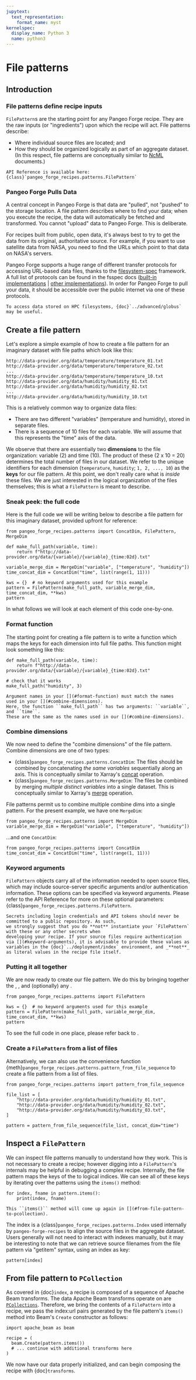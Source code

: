 ```yaml
---
jupytext:
  text_representation:
    format_name: myst
kernelspec:
  display_name: Python 3
  name: python3
---
```


# File patterns

## Introduction

### File patterns define recipe inputs

`FilePattern`s are the starting point for any Pangeo Forge recipe. They are the raw
inputs (or "ingredients") upon which the recipe will act. File patterns describe:

- Where individual source files are located; and
- How they should be organized logically as part of an aggregate dataset.
  (In this respect, file patterns are conceptually similar to
  [NcML](https://docs.unidata.ucar.edu/netcdf-java/current/userguide/ncml_aggregation.html) documents.)

```{note}
API Reference is available here: {class}`pangeo_forge_recipes.patterns.FilePattern`
```

### Pangeo Forge Pulls Data

A central concept in Pangeo Forge is that data are "pulled", not "pushed" to
the storage location. A file pattern describes where to find your data; when you
execute the recipe, the data will automatically be fetched and transformed.
You cannot "upload" data to Pangeo Forge. This is deliberate.

For recipes built from public, open data, it's always best to try to get the data
from its original, authoritative source. For example, if you want to use satellite
data from NASA, you need to find the URLs which point to that data on NASA's servers.

Pangeo Forge supports a huge range of different transfer protocols for accessing
URL-based data files, thanks to the [filesystem-spec](https://filesystem-spec.readthedocs.io/)
framework. A full list of protocols can be found in the fsspec docs
([built-in implementations](https://filesystem-spec.readthedocs.io/en/latest/api.html#built-in-implementations) |
[other implementations](https://filesystem-spec.readthedocs.io/en/latest/api.html#other-known-implementations)).
In order for Pangeo Forge to pull your data, it should be accessible over the public internet
via one of these protocols.

```{tip}
To access data stored on HPC filesystems, {doc}`../advanced/globus` may be useful.
```

## Create a file pattern

Let's explore a simple example of how to create a file pattern for an
imaginary dataset with file paths which look like this:

```
http://data-provider.org/data/temperature/temperature_01.txt
http://data-provider.org/data/temperature/temperature_02.txt
...
http://data-provider.org/data/temperature/temperature_10.txt
http://data-provider.org/data/humidity/humidity_01.txt
http://data-provider.org/data/humidity/humidity_02.txt
...
http://data-provider.org/data/humidity/humidity_10.txt
```

This is a relatively common way to organize data files:

- There are two different "variables" (temperature and humidity), stored in separate files.
- There is a sequence of 10 files for each variable. We will assume that this
  represents the "time" axis of the data.

We observe that there are essentially two **dimensions** to the file organization:
variable (2) and time (10). The product of these (2 x 10 = 20) determines the total
number of files in our dataset.
We refer to the unique identifiers for each dimension (`temperature`, `humidity`; `1, 2, ..., 10`)
as the **keys** for our file pattern.
At this point, we don't really care what is _inside_ these files.
We are just interested in the logical organization of the files themselves;
this is what a `FilePattern` is meant to describe.

### Sneak peek: the full code

Here is the full code we will be writing below to describe a file pattern for this
imaginary dataset, provided upfront for reference:

```{code-cell} ipython3
from pangeo_forge_recipes.patterns import ConcatDim, FilePattern, MergeDim

def make_full_path(variable, time):
    return f"http://data-provider.org/data/{variable}/{variable}_{time:02d}.txt"

variable_merge_dim = MergeDim("variable", ["temperature", "humidity"])
time_concat_dim = ConcatDim("time", list(range(1, 11)))

kws = {}  # no keyword arguments used for this example
pattern = FilePattern(make_full_path, variable_merge_dim, time_concat_dim, **kws)
pattern
```

In what follows we will look at each element of this code one-by-one.

### Format function

The starting point for creating a file pattern is to write a function which maps
the keys for each dimension into full file paths. This function might look something
like this:

```{code-cell} ipython3
def make_full_path(variable, time):
    return f"http://data-provider.org/data/{variable}/{variable}_{time:02d}.txt"

# check that it works
make_full_path("humidity", 3)
```

```{important}
Argument names in your [](#format-function) must match the names
used in your [](#combine-dimensions).
Here, the function ``make_full_path`` has two arguments: ``variable``, and ``time``.
These are the same as the names used in our [](#combine-dimensions).
```

### Combine dimensions

We now need to define the "combine dimensions" of the file pattern.
Combine dimensions are one of two types:

- {class}`pangeo_forge_recipes.patterns.ConcatDim`: The files should be combined by
  concatenating _the same variables_ sequentially along an axis.
  This is conceptually similar to Xarray's [concat](http://xarray.pydata.org/en/stable/combining.html#concatenate)
  operation.
- {class}`pangeo_forge_recipes.patterns.MergeDim`: The files be combined by merging
  _multiple distinct variables_ into a single dataset. This is conceptually
  similar to Xarray's [merge](http://xarray.pydata.org/en/stable/combining.html#merge)
  operation.

File patterns permit us to combine multiple combine dims into a single pattern.
For the present example, we have one `MergeDim`:

```{code-cell} ipython3
from pangeo_forge_recipes.patterns import MergeDim
variable_merge_dim = MergeDim("variable", ["temperature", "humidity"])
```

...and one `ConcatDim`:

```{code-cell} ipython3
from pangeo_forge_recipes.patterns import ConcatDim
time_concat_dim = ConcatDim("time", list(range(1, 11)))
```

### Keyword arguments

`FilePattern` objects carry all of the information needed to open source files, which may include
source-server specific arguments and/or authentication information. These options can be specified
via keyword arguments. Please refer to the API Reference for more on these optional parameters:
{class}`pangeo_forge_recipes.patterns.FilePattern`.

```{warning}
Secrets including login credentials and API tokens should never be committed to a public repository. As such,
we strongly suggest that you do **not** instantiate your `FilePattern` with these or any other secrets when
developing your recipe. If your source files require authentication via [](#keyword-arguments), it is advisable to provide these values as variables in the {doc}`../deployment/index` environment, and _**not**_
as literal values in the recipe file itself.
```

### Putting it all together

We are now ready to create our file pattern. We do this by bringing together
the [](#format-function), [](#combine-dimensions), and (optionally) any [](#keyword-arguments).

```{code-cell} ipython3
from pangeo_forge_recipes.patterns import FilePattern

kws = {}  # no keyword arguments used for this example
pattern = FilePattern(make_full_path, variable_merge_dim, time_concat_dim, **kws)
pattern
```

To see the full code in one place, please refer back to [](#sneak-peek-the-full-code).

### Create a `FilePattern` from a list of files

Alternatively, we can also use the convenience function {meth}`pangeo_forge_recipes.patterns.pattern_from_file_sequence` to create a file pattern from a list of files.

```{code-cell} ipython3
from pangeo_forge_recipes.patterns import pattern_from_file_sequence

file_list = [
    "http://data-provider.org/data/humidity/humidity_01.txt",
    "http://data-provider.org/data/humidity/humidity_02.txt",
    "http://data-provider.org/data/humidity/humidity_03.txt",
]

pattern = pattern_from_file_sequence(file_list, concat_dim="time")
```

## Inspect a `FilePattern`

We can inspect file patterns manually to understand how they work. This is not necessary
to create a recipe; however digging into a `FilePattern`'s internals may be helpful in
debugging a complex recipe. Internally, the file pattern maps the keys of the
[](#combine-dimensions) to logical indices. We can see all of these keys by iterating over
the patterns using the `items()` method:

```{code-cell} ipython3
for index, fname in pattern.items():
    print(index, fname)
```

```{hint}
This ``items()`` method will come up again in [](#from-file-pattern-to-pcollection).
```

The index is a {class}`pangeo_forge_recipes.patterns.Index` used internally by `pangeo-forge-recipes`
to align the source files in the aggregate dataset.
Users generally will not need to interact with indexes manually, but it may be interesting to
note that we can retrieve source filenames from the file pattern via "getitem" syntax, using
an index as key:

```{code-cell} ipython3
pattern[index]
```

## From file pattern to `PCollection`

As covered in {doc}`index`, a recipe is composed of a sequence of Apache Beam transforms.
The data Apache Beam transforms operate on are
[`PCollections`](https://beam.apache.org/documentation/programming-guide/#pcollections).
Therefore, we bring the contents of a `FilePattern` into a recipe, we pass the index:url
pairs generated by the file pattern's `items()` method into Beam's `Create` constructor
as follows:

```{code-cell} ipython3
import apache_beam as beam

recipe = (
  beam.Create(pattern.items())
  # ... continue with additional transforms here
)
```

We now have our data properly initialized, and can begin composing the recipe with
{doc}`transforms`.
